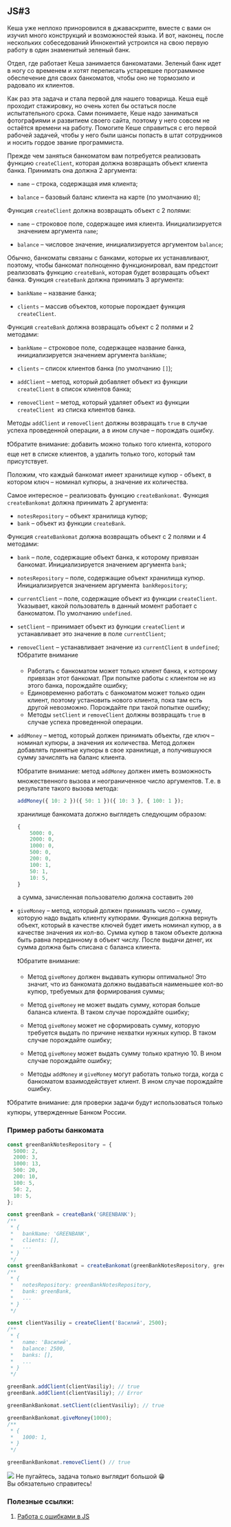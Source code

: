 ## JS#3

Кеша уже неплохо приноровился в джаваскрипте, вместе с вами он изучил много конструкций и возможностей языка. И вот, наконец, после нескольких собеседований Иннокентий устроился на свою первую работу в один знаменитый зеленый банк.

Отдел, где работает Кеша занимается банкоматами. Зеленый банк идет в ногу со временем и хотят переписать устаревшее программное обеспечение для своих банкоматов, чтобы оно не тормозило и радовало их клиентов.

Как раз эта задача и стала первой для нашего товарища. Кеша ещё проходит стажировку, но очень хотел бы остаться после испытательного срока. Сами понимаете, Кеше надо заниматься фотографиями и развитием своего сайта, поэтому у него совсем не остаётся времени на работу. Помогите Кеше справиться с его первой рабочей задачей, чтобы у него были шансы попасть в штат сотрудников и носить гордое звание программиста.

Прежде чем заняться банкоматом вам потребуется реализовать функцию ``createClient``, которая должна возвращать объект клиента банка. Принимать она должна 2 аргумента:

-   ``name`` – строка, содержащая имя клиента;
    
-   ``balance`` – базовый баланс клиента на карте (по умолчанию ``0``);
      
Функция ``createClient`` должна возвращать объект с 2 полями:

-   ``name`` – строковое поле, содержащее имя клиента. Инициализируется значением аргумента ``name``;
    
-   ``balance`` – числовое значение, инициализируется аргументом ``balance``;

Обычно, банкоматы связаны с банками, которые их устанавливают, поэтому, чтобы банкомат полноценно функционировал, вам предстоит реализовать функцию ``createBank``, которая будет возвращать объект банка. Функция ``createBank`` должна принимать 3 аргумента:

-   ``bankName`` – название банка;
    
-   ``clients`` – массив объектов, которые порождает функция ``createClient``.
    
Функция ``createBank`` должна возвращать объект с 2 полями и 2 методами:

-   ``bankName`` – строковое поле, содержащее название банка, инициализируется значением аргумента ``bankName``;
    
-   ``clients`` – список клиентов банка (по умолчанию ``[]``);
      
-   ``addClient`` – метод, который добавляет объект из функции ``createClient`` в список клиентов банка;
    
-   ``removeClient`` – метод, который удаляет объект из функции ``createClient ``из списка клиентов банка.
    
Методы ``addClient`` и ``removeClient`` должны возвращать ``true`` в случае успеха проведенной операции, а в ином случае – порождать ошибку.

❗Обратите внимание: добавить можно только того клиента, которого еще нет в списке клиентов, а удалить только того, который там присутствует.

Положим, что каждый банкомат имеет хранилище купюр - объект, в котором ключ – номинал купюры, а значение их количества.

Самое интересное – реализовать функцию ``createBankomat``. Функция ``createBankomat`` должна принимать 2 аргумента:

-   ``notesRepository`` – объект хранилища купюр;
-   ``bank`` – объект из функции ``createBank``.
    
Функция ``createBankomat`` должна возвращать объект с 2 полями и 4 методами:
-  ``bank`` – поле, содержащие объект банка, к которому привязан банкомат. Инициализируется значением аргумента ``bank``;

-   ``notesRepository`` – поле, содержащие объект хранилища купюр. Инициализируется значением аргумента`` bankRepository``;
    
-   ``currentClient`` – поле, содержащие объект из функции ``createClient``. Указывает, какой пользователь в данный момент работает с банкоматом. По умолчанию ``undefined``.
    
-   ``setClient`` – принимает объект из функции ``createClient`` и устанавливает это значение в поле ``currentClient``;
    
-   ``removeClient`` – устанавливает значение из ``currentClient`` в ``undefined``;
	❗Обратите внимание
	   * Работать с банкоматом может только клиент банка, к которому привязан этот банкомат. При попытке работы с клиентом не из этого банка, порождайте ошибку;
	   * Единовременно работать с банкоматом может только один клиент, поэтому установить нового клиента, пока там есть другой невозможно. Порождайте при такой попытке ошибку;
	   * Методы ``setClient`` и ``removeClient`` должны возвращать ``true`` в случае успеха проведенной операции.
    
-   ``addMoney`` – метод, который должен принимать объекты, где ключ – номинал купюры, а значения их количества. Метод должен добавлять принятые купюры в свое хранилище, а получившуюся сумму зачислять на баланс клиента.
    
	❗Обратите внимание: метод ``addMoney`` должен иметь возможность множественного вызова и неограниченное число аргументов. Т.е. в результате такого вызова метода:
	
	```js
	addMoney({ 10: 2 })({ 50: 1 })({ 10: 3 }, { 100: 1 });
	```
	хранилище банкомата должно выглядеть следующим образом:
	```js
	{
		5000: 0,
		2000: 0,
		1000: 0,
		500: 0,
		200: 0,
		100: 1,
		50: 1,
		10: 5,
	}
	```
	а сумма, зачисленная пользователю должна составить ``200``

-   ``giveMoney`` – метод, который должен принимать число – сумму, которую надо выдать клиенту купюрами. Функция должна вернуть объект, который в качестве ключей будет иметь номинал купюр, а в качестве значения их кол-во. Сумма купюр в таком объекте должна быть равна переданному в объект числу. После выдачи денег, их сумма должна быть списана с баланса клиента.

	❗Обратите внимание:

	-   Метод ``giveMoney`` должен выдавать купюры оптимально! Это значит, что из банкомата должно выдаваться наименьшее кол-во купюр, требуемых для формирования суммы;
	    
	-   Метод ``giveMoney`` не может выдать сумму, которая больше баланса клиента. В таком случае порождайте ошибку;
	    
	-   Метод ``giveMoney`` может не сформировать сумму, которую требуется выдать по причине нехватки нужных купюр. В таком случае порождайте ошибку;
	    
	-   Метод ``giveMoney`` может выдать сумму только кратную 10. В ином случае порождайте ошибку;
	    
	-   Методы ``addMoney`` и ``giveMoney`` могут работать только тогда, когда с банкоматом взаимодействует клиент. В ином случае порождайте ошибку.
    
❗Обратите внимание: для проверки задачи будут использоваться только купюры, утвержденные Банком России.

### Пример работы банкомата
```js
const greenBankNotesRepository = {
  5000: 2,
  2000: 3,
  1000: 13,
  500: 20,
  200: 10,
  100: 5,
  50: 2,
  10: 5,
};

const greenBank = createBank('GREENBANK');
/**
 * {
 *   bankName: 'GREENBANK',
 *   clients: [],
 *   ...
 * }
 */
const greenBankBankomat = createBankomat(greenBankNotesRepository, greenBank);
/**
 * {
 *   notesRepository: greenBankNotesRepository,
 *   bank: greenBank,
 *   ...
 * }
 */

const clientVasiliy = createClient('Василий', 2500);
/**
 * {
 *   name: 'Василий',
 *   balance: 2500,
 *   banks: [],
 *   ...
 * }
 */

greenBank.addClient(clientVasiliy); // true
greenBank.addClient(clientVasiliy); // Error

greenBankBankomat.setClient(clientVasiliy); // true

greenBankBankomat.giveMoney(1000);
/**
 * {
 *   1000: 1,
 * }
 */

greenBankBankomat.removeClient() // true
```

**![](https://lh5.googleusercontent.com/YbvJW1jBcwtaa9IFUwp8aE6s-OaZbm1dGiSpoDc2H5KjDzAvCzRbQLkvwXyzyIR3vlZ4aCcdVlAuzVquJCpnkRmsXaGv0h35pV1N1ssUX2qrPwSTzWNuXSIXqCUO2EqJvgUqAiH2)**
Не пугайтесь, задача только выглядит большой 😁 <br/>
Вы обязательно справитесь!

### Полезные ссылки:
1. [Работа с ошибками в JS](https://developer.mozilla.org/ru/docs/Web/JavaScript/Reference/Global_Objects/Error)
